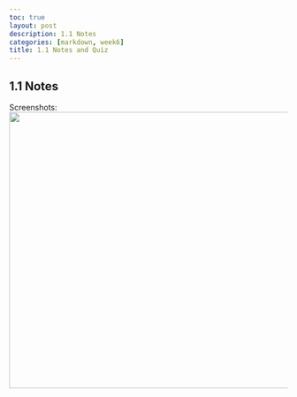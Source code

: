 ```yaml
---
toc: true
layout: post
description: 1.1 Notes
categories: [markdown, week6]
title: 1.1 Notes and Quiz
---
```


## 1.1 Notes
Screenshots:
<img src="{{site.baseurl}}/images/1.1.png" width="1000" height="500"> 